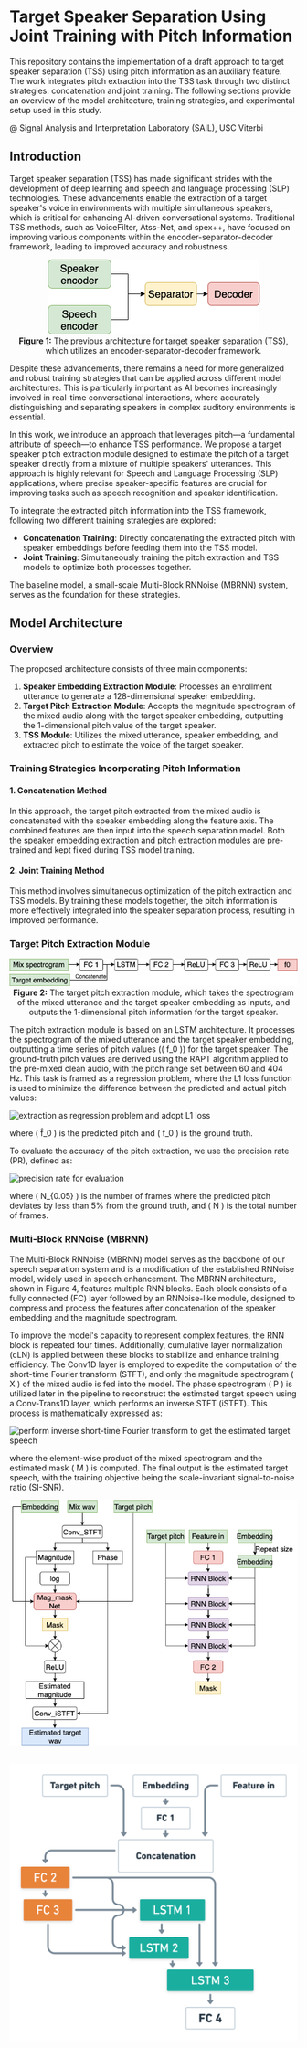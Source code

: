 # Target Speaker Separation Using Joint Training with Pitch Information

This repository contains the implementation of a draft approach to target speaker separation (TSS) using pitch information as an auxiliary feature. The work integrates pitch extraction into the TSS task through two distinct strategies: concatenation and joint training. The following sections provide an overview of the model architecture, training strategies, and experimental setup used in this study. 

@ Signal Analysis and Interpretation Laboratory (SAIL), USC Viterbi

## Introduction

Target speaker separation (TSS) has made significant strides with the development of deep learning and speech and language processing (SLP) technologies. These advancements enable the extraction of a target speaker's voice in environments with multiple simultaneous speakers, which is critical for enhancing AI-driven conversational systems. Traditional TSS methods, such as VoiceFilter, Atss-Net, and spex++, have focused on improving various components within the encoder-separator-decoder framework, leading to improved accuracy and robustness.

<p align="center">
  <img src="img/encoder_sep_decoder.png" alt="Previous TSS Architecture">
  <br>
  <b>Figure 1:</b> The previous architecture for target speaker separation (TSS), which utilizes an encoder-separator-decoder framework.
</p>

Despite these advancements, there remains a need for more generalized and robust training strategies that can be applied across different model architectures. This is particularly important as AI becomes increasingly involved in real-time conversational interactions, where accurately distinguishing and separating speakers in complex auditory environments is essential.

In this work, we introduce an approach that leverages pitch—a fundamental attribute of speech—to enhance TSS performance. We propose a target speaker pitch extraction module designed to estimate the pitch of a target speaker directly from a mixture of multiple speakers' utterances. This approach is highly relevant for Speech and Language Processing (SLP) applications, where precise speaker-specific features are crucial for improving tasks such as speech recognition and speaker identification.

To integrate the extracted pitch information into the TSS framework, following two different training strategies are explored:
- **Concatenation Training**: Directly concatenating the extracted pitch with speaker embeddings before feeding them into the TSS model.
- **Joint Training**: Simultaneously training the pitch extraction and TSS models to optimize both processes together.

The baseline model, a small-scale Multi-Block RNNoise (MBRNN) system, serves as the foundation for these strategies.

## Model Architecture

### Overview

The proposed architecture consists of three main components:
1. **Speaker Embedding Extraction Module**: Processes an enrollment utterance to generate a 128-dimensional speaker embedding.
2. **Target Pitch Extraction Module**: Accepts the magnitude spectrogram of the mixed audio along with the target speaker embedding, outputting the 1-dimensional pitch value of the target speaker.
3. **TSS Module**: Utilizes the mixed utterance, speaker embedding, and extracted pitch to estimate the voice of the target speaker.

### Training Strategies Incorporating Pitch Information

#### 1. Concatenation Method

In this approach, the target pitch extracted from the mixed audio is concatenated with the speaker embedding along the feature axis. The combined features are then input into the speech separation model. Both the speaker embedding extraction and pitch extraction modules are pre-trained and kept fixed during TSS model training.

#### 2. Joint Training Method

This method involves simultaneous optimization of the pitch extraction and TSS models. By training these models together, the pitch information is more effectively integrated into the speaker separation process, resulting in improved performance.

### Target Pitch Extraction Module

<p align="center">
  <img src="img/tp_model.png" alt="Target Pitch Extraction Module">
  <br>
  <b>Figure 2:</b> The target pitch extraction module, which takes the spectrogram of the mixed utterance and the target speaker embedding as inputs, and outputs the 1-dimensional pitch information for the target speaker.
</p>

The pitch extraction module is based on an LSTM architecture. It processes the spectrogram of the mixed utterance and the target speaker embedding, outputting a time series of pitch values (\( f_0 \)) for the target speaker. The ground-truth pitch values are derived using the RAPT algorithm applied to the pre-mixed clean audio, with the pitch range set between 60 and 404 Hz. This task is framed as a regression problem, where the L1 loss function is used to minimize the difference between the predicted and actual pitch values:

![extraction as regression problem and adopt L1 loss](image-2.png)

where \( f̂_0 \) is the predicted pitch and \( f_0 \) is the ground truth.

To evaluate the accuracy of the pitch extraction, we use the precision rate (PR), defined as:

![precision rate for evaluation](image-1.png)

where \( N_{0.05} \) is the number of frames where the predicted pitch deviates by less than 5% from the ground truth, and \( N \) is the total number of frames.

### Multi-Block RNNoise (MBRNN)

The Multi-Block RNNoise (MBRNN) model serves as the backbone of our speech separation system and is a modification of the established RNNoise model, widely used in speech enhancement. The MBRNN architecture, shown in Figure 4, features multiple RNN blocks. Each block consists of a fully connected (FC) layer followed by an RNNoise-like module, designed to compress and process the features after concatenation of the speaker embedding and the magnitude spectrogram.

To improve the model's capacity to represent complex features, the RNN block is repeated four times. Additionally, cumulative layer normalization (cLN) is applied between these blocks to stabilize and enhance training efficiency. The Conv1D layer is employed to expedite the computation of the short-time Fourier transform (STFT), and only the magnitude spectrogram \( X \) of the mixed audio is fed into the model. The phase spectrogram \( P \) is utilized later in the pipeline to reconstruct the estimated target speech using a Conv-Trans1D layer, which performs an inverse STFT (iSTFT). This process is mathematically expressed as:

![perform inverse short-time Fourier transform to get the estimated target speech](image.png)

where the element-wise product of the mixed spectrogram and the estimated mask \( M \) is computed. The final output is the estimated target speech, with the training objective being the scale-invariant signal-to-noise ratio (SI-SNR).


![MBRNN model deatils, with Mag mask net details](img/mbrnn_pitch.png)

![RNN in MBRNN module](img/rnnBlock.png)
---